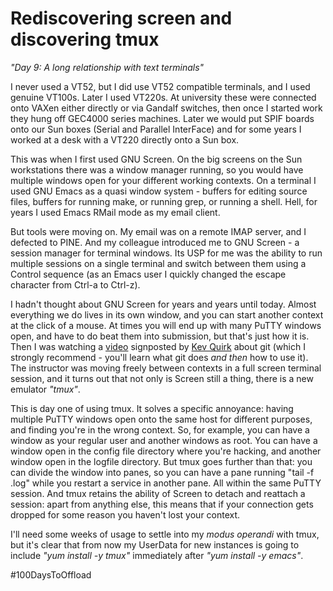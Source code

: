 # Rediscovering screen and discovering tmux

*"Day 9: A long relationship with text terminals"*

I never used a VT52, but I did use VT52 compatible terminals, and I used genuine VT100s. Later I used VT220s. At university these were connected onto VAXen either directly or via Gandalf switches, then once I started work they hung off GEC4000 series machines. Later we would put SPIF boards onto our Sun boxes (Serial and Parallel InterFace) and for some years I worked at a desk with a VT220 directly onto a Sun box.

This was when I first used GNU Screen. On the big screens on the Sun workstations there was a window manager running, so you would have multiple windows open for your different working contexts. On a terminal I used GNU Emacs as a quasi window system - buffers for editing source files, buffers for running make, or running grep, or running a shell. Hell, for years I used Emacs RMail mode as my email client.

But tools were moving on. My email was on a remote IMAP server, and I defected to PINE. And my colleague introduced me to GNU Screen - a session manager for terminal windows. Its USP for me was the ability to run multiple sessions on a single terminal and switch between them using a Control sequence (as an Emacs user I  quickly changed the escape character from Ctrl-a to Ctrl-z).

I hadn't thought about GNU Screen for years and years until today. Almost everything we do lives in its own window, and you can start another context at the click of a mouse. At times you will end up with many PuTTY windows open, and have to do beat them into submission, but that's just how it is. Then I was watching  a [video](https://www.youtube.com/watch?reload=9&v=2sjqTHE0zok) signposted by [Kev Quirk](https://fosstodon.org/@kev) about git (which I strongly recommend - you'll learn what git does *and then* how to use it). The instructor was moving freely between contexts in a full screen terminal session, and it turns out that not only is Screen still a thing, there is a new emulator *"tmux"*.

This is day one of using tmux. It solves a specific annoyance: having multiple PuTTY windows open onto the same host for different purposes, and finding you're in the wrong context. So, for example, you can have a window as your regular user and another windows as root. You can have a window open in the config file directory where you're hacking, and another window open in the logfile directory. But tmux goes further than that: you can divide the window into panes, so you can have a pane running "tail -f <logfile>.log" while you restart a service in another pane. All within the same PuTTY session. And tmux retains the ability of Screen to detach and reattach a session: apart from anything else, this means that if your connection gets dropped for some reason you haven't lost your context.

I'll need some weeks of usage to settle into my *modus operandi* with tmux, but it's clear that from now my UserData for new instances is going to include *"yum install -y tmux"* immediately after *"yum install -y emacs"*.

#100DaysToOffload